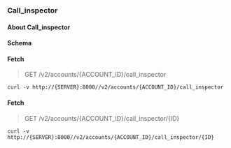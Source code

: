 ### Call_inspector

#### About Call_inspector

#### Schema



#### Fetch

> GET /v2/accounts/{ACCOUNT_ID}/call_inspector

```curl
curl -v http://{SERVER}:8000//v2/accounts/{ACCOUNT_ID}/call_inspector
```

#### Fetch

> GET /v2/accounts/{ACCOUNT_ID}/call_inspector/{ID}

```curl
curl -v http://{SERVER}:8000//v2/accounts/{ACCOUNT_ID}/call_inspector/{ID}
```

